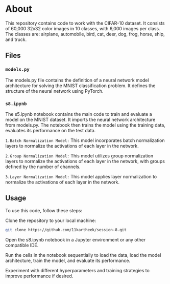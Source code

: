 # About

This repository contains code to work with the CIFAR-10 dataset. It consists of 60,000 32x32 color images in 10 classes, with 6,000 images per class. The classes are: airplane, automobile, bird, cat, deer, dog, frog, horse, ship, and truck.

## Files

### `models.py`
The models.py file contains the definition of a neural network model architecture for solving the MNIST classification problem. It defines the structure of the neural network using PyTorch.

### `s8.ipynb`
The s5.ipynb notebook contains the main code to train and evaluate a model on the MNIST dataset. It imports the neural network architecture from models.py. The notebook then trains the model using the training data, evaluates its performance on the test data.

`1.Batch Normalization Model:` This model incorporates batch normalization layers to normalize the activations of each layer in the network.

`2.Group Normalization Model:` This model utilizes group normalization layers to normalize the activations of each layer in the network, with groups defined by the number of channels.

`3.Layer Normalization Model:` This model applies layer normalization to normalize the activations of each layer in the network.


## Usage
To use this code, follow these steps:

Clone the repository to your local machine:
 ```bash
git clone https://github.com/11kartheek/session-8.git
```
Open the s8.ipynb notebook in a Jupyter environment or any other compatible IDE.

Run the cells in the notebook sequentially to load the data, load the model architecture, train the model, and evaluate its performance.

Experiment with different hyperparameters and training strategies to improve performance if desired.

